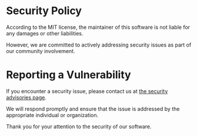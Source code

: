 # Security Policy

According to the MIT license, the maintainer of this software is not liable for any damages or other liabilities.

However, we are committed to actively addressing security issues as part of our community involvement.

# Reporting a Vulnerability

If you encounter a security issue, please contact us at [the security advisories page](https://github.com/PeterByun/plain-bottom-sheet/security/advisories).

We will respond promptly and ensure that the issue is addressed by the appropriate individual or organization.

Thank you for your attention to the security of our software.
